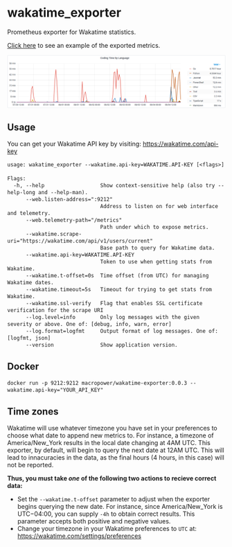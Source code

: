 # wakatime_exporter

Prometheus exporter for Wakatime statistics.

[Click here](METRICS.md) to see an example of the exported metrics.

<a href="#"><img src="example.png"></a>


## Usage

You can get your Wakatime API key by visiting: https://wakatime.com/api-key

```text
usage: wakatime_exporter --wakatime.api-key=WAKATIME.API-KEY [<flags>]

Flags:
  -h, --help                  Show context-sensitive help (also try --help-long and --help-man).
      --web.listen-address=":9212"
                              Address to listen on for web interface and telemetry.
      --web.telemetry-path="/metrics"
                              Path under which to expose metrics.
      --wakatime.scrape-uri="https://wakatime.com/api/v1/users/current"
                              Base path to query for Wakatime data.
      --wakatime.api-key=WAKATIME.API-KEY
                              Token to use when getting stats from Wakatime.
      --wakatime.t-offset=0s  Time offset (from UTC) for managing Wakatime dates.
      --wakatime.timeout=5s   Timeout for trying to get stats from Wakatime.
      --wakatime.ssl-verify   Flag that enables SSL certificate verification for the scrape URI
      --log.level=info        Only log messages with the given severity or above. One of: [debug, info, warn, error]
      --log.format=logfmt     Output format of log messages. One of: [logfmt, json]
      --version               Show application version.
```

## Docker

```shell
docker run -p 9212:9212 macropower/wakatime-exporter:0.0.3 --wakatime.api-key="YOUR_API_KEY"
```

## Time zones

Wakatime will use whatever timezone you have set in your preferences to choose what date to append new metrics to. For instance, a timezone of America/New_York results in the local date changing at 4AM UTC. This exporter, by default, will begin to query the next date at 12AM UTC. This will lead to innacuracies in the data, as the final hours (4 hours, in this case) will not be reported.

**Thus, you must take _one_ of the following two actions to recieve correct data:**
- Set the `--wakatime.t-offset` parameter to adjust when the exporter begins querying the new date. For instance, since America/New_York is UTC−04:00, you can supply `-4h` to obtain correct results. This parameter accepts both positive and negative values.
- Change your timezone in your Wakatime preferences to `UTC` at: https://wakatime.com/settings/preferences
